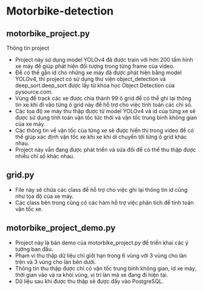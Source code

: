 # Motorbike-detection

## motorbike_project.py
Thông tin project
+ Project này sử dụng model YOLOv4 đã được train với hơn 200 tấm hình xe máy để giúp phát hiện đối tượng trong từng frame của video.
+ Để có thể gắn id cho những xe máy đã được phát hiện bằng model YOLOv4, thì project có sử dụng thư viện object_detection và deep_sort.deep_sort 
  được lấy từ khóa học Object Detection của pysource.com.
+ Vùng để track các xe được chia thành 99 ô grid để có thể ghi lại thông tin xe khi đi vào từng ô grid này để hỗ trợ cho việc tính toán các chỉ số.
+ Các tọa độ xe máy thu thập được từ model YOLOv4 và id của từng xe sẽ được sử dụng tính toán vận tốc tức thời và vận tốc trung bình không gian của xe máy.
+ Các thông tin về vận tốc của từng xe sẽ được hiển thị trong video để có thể giúp xác định vận tốc xe khi xe khi di chuyển tới từng ô grid khác nhau.
+ Project này vẫn đang được phát triển và sửa đổi để có thể thu thập được nhiều chỉ số khác nhau.

## grid.py
+ File này sẽ chứa các class để hỗ trợ cho việc ghi lại thông tin id cũng như tọa độ của xe máy.
+ Các class bên trong cũng có các hàm hỗ trợ việc phân tích để tính toán vận tốc xe.

## motorbike_project_demo.py
+ Project này là bản demo của motorbike_project.py để triển khai các ý tưởng ban đầu.
+ Phạm vi thu thập dữ liệu chỉ giới hạn trong 6 vùng với 3 vùng cho làn trên và 3 vùng cho làn bên dưới.
+ Thông tin thu thập được chỉ có vận tốc trung bình không gian, id xe máy, thời gian vào và ra khỏi vùng, vị trí làn mà xe đang đi hiện tại.
+ Dữ liệu sau khi được thu thập sẽ được đẩy vào PostgreSQL.
